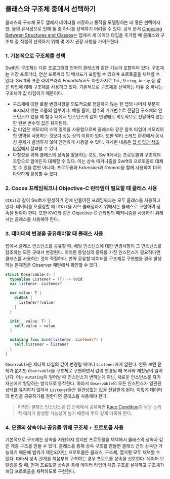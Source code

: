 ## 클래스와 구조체 중에서 선택하기

클래스와 구조체 모두 앱에서 데이터를 저장하고 동작을 모델링하는 데 좋은 선택이지만, 둘의 유사성으로 인해 둘 중 하나를 선택하기 어려울 수 있다. 공식 문서 [Choosing Between Structures and Classes](https://developer.apple.com/documentation/swift/choosing-between-structures-and-classes)는 앱에서 새 데이터 타입을 추가할 때 클래스와 구조체 중 적절히 선택하기 위해 몇 가지 권장 사항을 가이드한다.

### 1. 기본적으로 구조체를 선택

Swift의 구조체는 다른 프로그래밍 언어의 클래스와 같은 기능이 포함되어 있다. 구조체는 저장 프로퍼티, 연산 프로퍼티 및 메서드가 포함될 수 있으며 프로토콜을 채택할 수 있다. Swift의 표준 라이브러리 *Foundation*도 마찬가지로 `Int`, `String`, `Array` 등 많은 타입에 대해 구조체를 사용하고 있다. 기본적으로 구조체를 선택하는 이유 중 하나는 구조체가 값 타입이기 때문이다.

- 구조체에 대한 로컬 변경사항을 의도적으로 전달하지 않는 한 앱의 나머지 부분이 표시되지 않는 흐름의 일부이다. 예를 들어, 함수의 매개변수로 전달된 구조체의 인스턴스가 있을 때 함수 내에서 인스턴스의 값이 변경돼도 의도적으로 전달하지 않는 한 원본 변수의 값은 유지된다. 
- 값 타입은 메모리의 스택 영역을 사용함으로써 클래스와 같은 참조 타입이 메모리의 힙 영역을 사용하는 것보다 성능 상의 이점이 있다. 또한 멀티 스레드 환경에서 동시성 문제가 발생하지 않아 안전하게 사용할 수 있다. 자세한 내용은 [값 타입과 참조 타입](./call-by-value-reference.md)에서 살펴볼 수 있다.
- 다형성을 위해 클래스의 상속을 활용하는 것도, Swift에서는 프로토콜과 구조체의 조합으로 얼마든지 대체할 수 있다. 이는 상속 매커니즘을 Swift의 프로토콜로 대체할 수 있을 뿐만 아니라, 프로토콜과 *Extension*과 *Generic*을 함께 사용하여 더욱 다양하게 활용할 수 있다.

### 2. Cocoa 프레임워크나 Objective-C 런타임이 필요할 때 클래스 사용

`UIKit`과 같이 Swift가 탄생하기 전에 만들어진 프레임워크는 모두 클래스를 사용하고 있다. 데이터를 모델링할 때 `UIKit`을 서브 클래싱하기 위해서는 클래스로 구현하여 상속을 받아야 한다. 또한 KVO와 같은 Objective-C 런타임의 매커니즘을 사용하기 위해서는 클래스를 사용해야 한다.

### 3. 데이터의 변경을 공유해야할 때 클래스 사용

앱에서 클래스 인스턴스를 공유할 때, 해당 인스턴스에 대한 변경사항이 그 인스턴스를 참조하는 모든 곳에서 변경된다. 이러한 동일성의 종류를 가진 인스턴스가 필요하다면 클래스를 사용하는 것이 적절하다. 만약 공유할 데이터를 구조체로 구현했을 경우 발생하는 문제점은 Observer 패턴에서 확인할 수 있다.

```swift
struct Observable<T> {
  typealias Listener = (T) -> Void
  var listener: Listener?

  var value: T {
    didSet {
      listener?(value)
    }
  }

  init(_ value: T) {
    self.value = value
  }

  mutating func bind(listener: Listener?) {
    self.listener = listener
  }
}
```

`Observable`은 제너릭 타입의 값이 변경될 때마다 `Listener`에게 알린다. 언뜻 보면 문제가 없지만 `Observable`을 구조체로 구현하면서 값이 변경될 때 복사와 재할당이 일어난다. 이는 `mutating`이 일어날 때 인스턴스가 변하는게 아닌, 새로운 인스턴스를 자기 자신에게 할당하는 방식으로 동작한다. 따라서 `Observable`의 모든 인스턴스가 일관된 상태를 유지하지 않아서 `Listener`들은 일관성없는 값을 전달받게 된다. 이렇게 데이터의 변경을 공유하기를 원한다면 클래스를 사용해야 한다. 

> 하지만 클래스 인스턴스를 앱 전체에서 공유하면 [Race Condition](../OS/process-synchronization.md/#race-condition)과 같은 논리적 에러가 발생할 가능성이 높기 때문에 주의 깊게 다뤄야 한다.

### 4. 모델의 상속이나 공유를 위해 구조체 + 프로토콜 사용

기본적으로 구조체는 상속을 지원하지 않지만 프로토콜을 채택해서 클래스의 상속과 같은 계층 구조를 만들 수 있다. 클래스를 통해 상속 구조를 만들면 클래스 간의 상속만 가능하기 때문에 범위가 제한되지만, 프로토콜은 클래스, 구조체, 열거형 모두 채택할 수 있다. 따라서 상속 관계를 처음부터 구축하는 경우 프로토콜 상속을 선호한다. 데이터 모델링을 할 때, 먼저 프로토콜 상속을 통해 데이터 타입의 계층 구조를 설계하고 구조체가 해당 프로토콜을 채택하도록 구현한다.